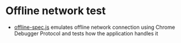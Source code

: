 # Offline network test

- [offline-spec.js](cypress/integration/offline-spec.js) emulates offline network connection using Chrome Debugger Protocol and tests how the application handles it
